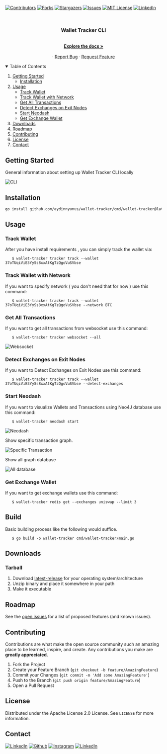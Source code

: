 [![Contributors][contributors-shield]][contributors-url]
[![Forks][forks-shield]][forks-url]
[![Stargazers][stars-shield]][stars-url]
[![Issues][issues-shield]][issues-url]
[![MIT License][license-shield]][license-url]
[![LinkedIn][linkedin-shield]][linkedin-url]



<!-- PROJECT LOGO -->
<br />
<p align="center">
  <a href="https://github.com/aydinnyunus/wallet-tracker">
  </a>

<h3 align="center">Wallet Tracker CLI</h3>

  <p align="center">
    <br />
    <a href="https://github.com/aydinnyunus/wallet-tracker"><strong>Explore the docs »</strong></a>
    <br />
    <br />
    ·
    <a href="https://github.com/aydinnyunus/wallet-tracker/issues">Report Bug</a>
    ·
    <a href="https://github.com/aydinnyunus/wallet-tracker/issues">Request Feature</a>
  </p>
</p>



<!-- TABLE OF CONTENTS -->
<details open="open">
  <summary>Table of Contents</summary>
  <ol>
    <li>
      <a href="#getting-started">Getting Started</a>
      <ul>
        <li><a href="#installation">Installation</a></li>
      </ul>
    </li>
    <li>
      <a href="#usage">Usage</a>
         <ul>
            <li><a href="#track-wallet">Track Wallet</a></li>
            <li><a href="#track-wallet-with-network">Track Wallet with Network</a></li>
           <li><a href="#get-all-transactions">Get All Transactions</a></li>
            <li><a href="#detect-exchanges-on-exit-nodes">Detect Exchanges on Exit Nodes</a></li>
           <li><a href="#start-neodash">Start Neodash</a></li>
           <li><a href="#get-exchange-wallet">Get Exchange Wallet</a></li>
         </ul>
   </li>
    <li><a href="#downloads">Downloads</a></li>
    <li><a href="#roadmap">Roadmap</a></li>
    <li><a href="#contributing">Contributing</a></li>
    <li><a href="#license">License</a></li>
    <li><a href="#contact">Contact</a></li>
  </ol>
</details>


<!-- GETTING STARTED -->

## Getting Started

General information about setting up Wallet Tracker CLI locally


![CLI](img/2022-06-23_19-39.png)

## Installation

```bash
go install github.com/aydinnyunus/wallet-tracker/cmd/wallet-tracker@latest
```

<!-- USAGE EXAMPLES -->

## Usage

### Track Wallet

After you have install requirements , you can simply track the wallet via:

```shell
   $ wallet-tracker tracker track --wallet 37oTUqiViE3YySs8xxAtKgTzQgoVuSVbse
```

### Track Wallet with Network

If you want to specify network ( you don't need that for now ) use this command:

```shell
   $ wallet-tracker tracker track --wallet 37oTUqiViE3YySs8xxAtKgTzQgoVuSVbse --network BTC
```

### Get All Transactions

If you want to get all transactions from websocket use this command:

```shell
   $ wallet-tracker tracker websocket --all
```

![Websocket](img/2022-06-23_20-05.png)


### Detect Exchanges on Exit Nodes

If you want to Detect Exchanges on Exit Nodes use this command:

```shell
   $ wallet-tracker tracker track --wallet 37oTUqiViE3YySs8xxAtKgTzQgoVuSVbse --detect-exchanges
```

### Start Neodash

If you want to visualize Wallets and Transactions using Neo4J database use this command:

```shell
   $ wallet-tracker neodash start
```

![Neodash](img/2022-06-23_20-01.png)

Show specific transaction graph.

![Specific Transaction](img/2022-06-23_20-02.png)

Show all graph database

![All database](img/2022-06-23_20-03.png)


### Get Exchange Wallet

If you want to get exchange wallets use this command:

```shell
   $ wallet-tracker redis get --exchanges uniswap --limit 3
```

## Build

Basic building process like the following would suffice.

```shell
   $ go build -o wallet-tracker cmd/wallet-tracker/main.go
```

## Downloads

### Tarball

1. Download [latest-release] for your operating system/architecture
2. Unzip binary and place it somewhere in your path
3. Make it executable


<!-- ROADMAP -->

## Roadmap

See the [open issues](https://github.com/aydinnyunus/wallet-tracker/issues) for a list of proposed features (and known issues).



<!-- CONTRIBUTING -->

## Contributing

Contributions are what make the open source community such an amazing place to be learned, inspire, and create. Any
contributions you make are **greatly appreciated**.

1. Fork the Project
2. Create your Feature Branch (`git checkout -b feature/AmazingFeature`)
3. Commit your Changes (`git commit -m 'Add some AmazingFeature'`)
4. Push to the Branch (`git push origin feature/AmazingFeature`)
5. Open a Pull Request

<!-- LICENSE -->

## License

Distributed under the Apache License 2.0 License. See `LICENSE` for more information.



<!-- CONTACT -->

## Contact

[<img target="_blank" src="https://img.icons8.com/bubbles/100/000000/linkedin.png" title="LinkedIn">](https://linkedin.com/in/yunus-ayd%C4%B1n-b9b01a18a/) [<img target="_blank" src="https://img.icons8.com/bubbles/100/000000/github.png" title="Github">](https://github.com/aydinnyunus/WhatsappBOT) [<img target="_blank" src="https://img.icons8.com/bubbles/100/000000/instagram-new.png" title="Instagram">](https://instagram.com/aydinyunus_/) [<img target="_blank" src="https://img.icons8.com/bubbles/100/000000/twitter-squared.png" title="LinkedIn">](https://twitter.com/aydinnyunuss)


<!-- MARKDOWN LINKS & IMAGES -->
<!-- https://www.markdownguide.org/basic-syntax/#reference-style-links -->

[contributors-shield]: https://img.shields.io/github/contributors/usestrix/cli.svg?style=for-the-badge

[contributors-url]: https://github.com/aydinnyunus/wallet-tracker/graphs/contributors

[forks-shield]: https://img.shields.io/github/forks/usestrix/cli.svg?style=for-the-badge

[forks-url]: https://github.com/aydinnyunus/wallet-tracker/network/members

[stars-shield]: https://img.shields.io/github/stars/usestrix/cli?style=for-the-badge

[stars-url]: https://github.com/aydinnyunus/wallet-tracker/stargazers

[issues-shield]: https://img.shields.io/github/issues/usestrix/cli.svg?style=for-the-badge

[issues-url]: https://github.com/aydinnyunus/wallet-tracker/issues

[license-shield]: https://img.shields.io/github/license/usestrix/cli.svg?style=for-the-badge

[license-url]: https://github.com/aydinnyunus/wallet-tracker/blob/master/LICENSE.txt

[linkedin-shield]: https://img.shields.io/badge/-LinkedIn-black.svg?style=for-the-badge&logo=linkedin&colorB=555

[linkedin-url]: https://linkedin.com/in/aydinnyunus

[product-screenshot]: data/images/base_command.png

[latest-release]: https://github.com/aydinnyunus/wallet-tracker/releases
